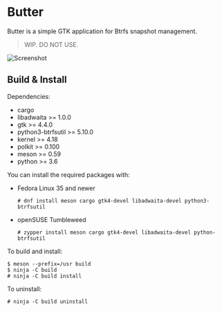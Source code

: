 # Butter

Butter is a simple GTK application for Btrfs snapshot management.

> WIP. DO NOT USE.

![Screenshot](https://znie.org/images/butter/screenshot.png)

## Build & Install

Dependencies:

- cargo
- libadwaita >= 1.0.0
- gtk >= 4.4.0
- python3-btrfsutil >= 5.10.0
- kernel >= 4.18
- polkit >= 0.100
- meson >= 0.59
- python >= 3.6

You can install the required packages with:

- Fedora Linux 35 and newer

  ```
  # dnf install meson cargo gtk4-devel libadwaita-devel python3-btrfsutil
  ```

- openSUSE Tumbleweed

  ```
  # zypper install meson cargo gtk4-devel libadwaita-devel python-btrfsutil
  ```

To build and install:

```
$ meson --prefix=/usr build
$ ninja -C build
# ninja -C build install
```

To uninstall:

```
# ninja -C build uninstall
```
